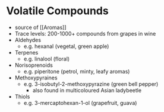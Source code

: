 # Volatile Compounds
- source of [[Aromas]]
- Trace levels: 200-1000+ compounds from grapes in wine
- Aldehydes
	- e.g. hexanal (vegetal, green apple)
- Terpenes
	- e.g. linalool (floral)
- Norisoprenoids
	- e.g. piperitone (petrol, minty, leafy aromas)
- Methoxypyraines
	- e.g. 3-isobutyl-2-methoxypyrazine (green bell pepper)
		- also found in multicoloured Asian ladybeetle
- Thiols
	- e.g. 3-mercaptohexan-1-ol (grapefruit, guava)